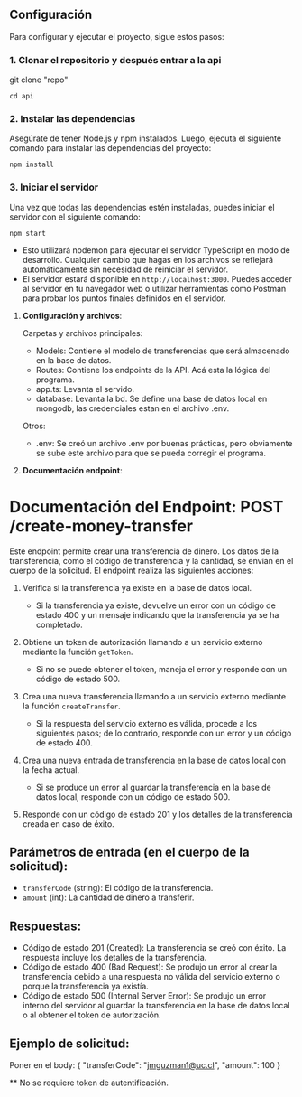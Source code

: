 ## Configuración

Para configurar y ejecutar el proyecto, sigue estos pasos:

### 1. Clonar el repositorio y después entrar a la api

git clone "repo"

`cd api`

### 2. Instalar las dependencias

Asegúrate de tener Node.js y npm instalados. Luego, ejecuta el siguiente comando para instalar las dependencias del proyecto:

`npm install`

### 3. Iniciar el servidor

Una vez que todas las dependencias estén instaladas, puedes iniciar el servidor con el siguiente comando:

`npm start`

- Esto utilizará nodemon para ejecutar el servidor TypeScript en modo de desarrollo. Cualquier cambio que hagas en los archivos se reflejará automáticamente sin necesidad de reiniciar el servidor.
- El servidor estará disponible en `http://localhost:3000`. Puedes acceder al servidor en tu navegador web o utilizar herramientas como Postman para probar los puntos finales definidos en el servidor.

1. **Configuración y archivos**:

   Carpetas y archivos principales:

   - Models: Contiene el modelo de transferencias que será almacenado en la base de datos.
   - Routes: Contiene los endpoints de la API. Acá esta la lógica del programa.
   - app.ts: Levanta el servido.
   - database: Levanta la bd. Se define una base de datos local en mongodb, las credenciales estan en el archivo .env.

   Otros:

   - .env: Se creó un archivo .env por buenas prácticas, pero obviamente se sube este archivo para que se pueda corregir el programa.

2. **Documentación endpoint**:

# Documentación del Endpoint: POST /create-money-transfer

Este endpoint permite crear una transferencia de dinero. Los datos de la transferencia, como el código de transferencia y la cantidad, se envían en el cuerpo de la solicitud. El endpoint realiza las siguientes acciones:

1. Verifica si la transferencia ya existe en la base de datos local.

   - Si la transferencia ya existe, devuelve un error con un código de estado 400 y un mensaje indicando que la transferencia ya se ha completado.

2. Obtiene un token de autorización llamando a un servicio externo mediante la función `getToken`.

   - Si no se puede obtener el token, maneja el error y responde con un código de estado 500.

3. Crea una nueva transferencia llamando a un servicio externo mediante la función `createTransfer`.

   - Si la respuesta del servicio externo es válida, procede a los siguientes pasos; de lo contrario, responde con un error y un código de estado 400.

4. Crea una nueva entrada de transferencia en la base de datos local con la fecha actual.

   - Si se produce un error al guardar la transferencia en la base de datos local, responde con un código de estado 500.

5. Responde con un código de estado 201 y los detalles de la transferencia creada en caso de éxito.

## Parámetros de entrada (en el cuerpo de la solicitud):

- `transferCode` (string): El código de la transferencia.
- `amount` (int): La cantidad de dinero a transferir.

## Respuestas:

- Código de estado 201 (Created): La transferencia se creó con éxito. La respuesta incluye los detalles de la transferencia.
- Código de estado 400 (Bad Request): Se produjo un error al crear la transferencia debido a una respuesta no válida del servicio externo o porque la transferencia ya existía.
- Código de estado 500 (Internal Server Error): Se produjo un error interno del servidor al guardar la transferencia en la base de datos local o al obtener el token de autorización.

## Ejemplo de solicitud:

Poner en el body:
{
"transferCode": "jmguzman1@uc.cl",
"amount": 100
}

\*\* No se requiere token de autentificación.
